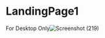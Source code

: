 # LandingPage1
For Desktop Only![Screenshot (219)](https://github.com/Scripting-Aashutosh/LandingPage1/assets/114292967/688e89c2-3c4e-4129-9d25-a64af6de5c63)
